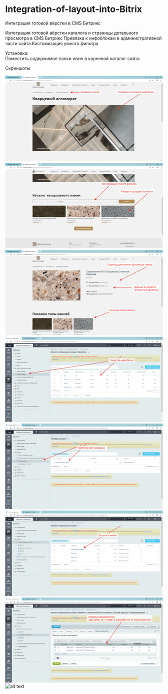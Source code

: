 # Integration-of-layout-into-Bitrix
Интеграция готовой вёрстки в CMS Битрикс

Интеграция готовой вёрстки каталога и страницы детального просмотра в CMS Битрикс
Привязка к инфоблокам в административной части сайта
Кастомизация умного фильтра

Установка:    
Поместить содержимое папки www в корневой каталог сайта 

Скриншоты 

![alt text](screenshots/01.png "Интеграция готовой вёрстки каталога 01")    
![alt text](screenshots/02.png "Интеграция готовой вёрстки каталога 02") 
![alt text](screenshots/03.png "Интеграция готовой вёрстки каталога 03") 
![alt text](screenshots/04.png "Интеграция готовой вёрстки каталога 04") 
![alt text](screenshots/05.png "Интеграция готовой вёрстки каталога 05") 
![alt text](screenshots/06.png "Интеграция готовой вёрстки каталога 06") 
![alt text](screenshots/07.png "Интеграция готовой вёрстки каталога 07") 
![alt text](screenshots/08.png "Интеграция готовой вёрстки каталога 08") 
